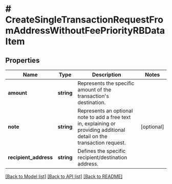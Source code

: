 # # CreateSingleTransactionRequestFromAddressWithoutFeePriorityRBDataItem

## Properties

Name | Type | Description | Notes
------------ | ------------- | ------------- | -------------
**amount** | **string** | Represents the specific amount of the transaction&#39;s destination. |
**note** | **string** | Represents an optional note to add a free text in, explaining or providing additional detail on the transaction request. | [optional]
**recipient_address** | **string** | Defines the specific recipient/destination address. |

[[Back to Model list]](../../README.md#models) [[Back to API list]](../../README.md#endpoints) [[Back to README]](../../README.md)
